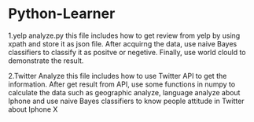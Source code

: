 # Python-Learner
1.yelp analyze.py
  this file includes how to get review from yelp by using xpath and store it as json file. After acquirng the data, use naive Bayes classifiers
  to classify it as positve or negetive. Finally, use world clould to demonstrate the result.

2.Twitter Analyze
  this file includes how to use Twitter API to get the information. After get result from API, use some functions in numpy to calculate the data such as geographic analyze, language analyze 
  about Iphone and use naive Bayes classifiers to know people attitude in Twitter about Iphone X
